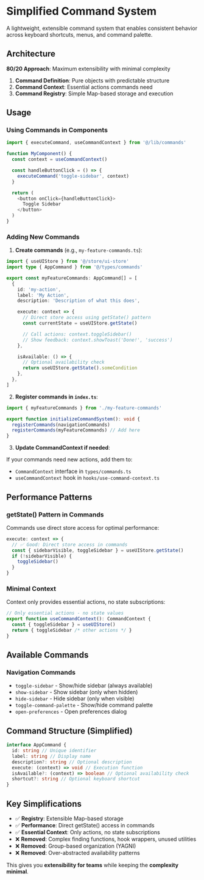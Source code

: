 # Simplified Command System

A lightweight, extensible command system that enables consistent behavior across keyboard shortcuts, menus, and command palette.

## Architecture

**80/20 Approach**: Maximum extensibility with minimal complexity

1. **Command Definition**: Pure objects with predictable structure
2. **Command Context**: Essential actions commands need
3. **Command Registry**: Simple Map-based storage and execution

## Usage

### Using Commands in Components

```typescript
import { executeCommand, useCommandContext } from '@/lib/commands'

function MyComponent() {
  const context = useCommandContext()

  const handleButtonClick = () => {
    executeCommand('toggle-sidebar', context)
  }

  return (
    <button onClick={handleButtonClick}>
      Toggle Sidebar
    </button>
  )
}
```

### Adding New Commands

1. **Create commands** (e.g., `my-feature-commands.ts`):

```typescript
import { useUIStore } from '@/store/ui-store'
import type { AppCommand } from '@/types/commands'

export const myFeatureCommands: AppCommand[] = [
  {
    id: 'my-action',
    label: 'My Action',
    description: 'Description of what this does',

    execute: context => {
      // Direct store access using getState() pattern
      const currentState = useUIStore.getState()

      // Call actions: context.toggleSidebar()
      // Show feedback: context.showToast('Done!', 'success')
    },

    isAvailable: () => {
      // Optional availability check
      return useUIStore.getState().someCondition
    },
  },
]
```

2. **Register commands in `index.ts`**:

```typescript
import { myFeatureCommands } from './my-feature-commands'

export function initializeCommandSystem(): void {
  registerCommands(navigationCommands)
  registerCommands(myFeatureCommands) // Add here
}
```

3. **Update CommandContext if needed**:

If your commands need new actions, add them to:

- `CommandContext` interface in `types/commands.ts`
- `useCommandContext` hook in `hooks/use-command-context.ts`

## Performance Patterns

### getState() Pattern in Commands

Commands use direct store access for optimal performance:

```typescript
execute: context => {
  // ✅ Good: Direct store access in commands
  const { sidebarVisible, toggleSidebar } = useUIStore.getState()
  if (!sidebarVisible) {
    toggleSidebar()
  }
}
```

### Minimal Context

Context only provides essential actions, no state subscriptions:

```typescript
// Only essential actions - no state values
export function useCommandContext(): CommandContext {
  const { toggleSidebar } = useUIStore()
  return { toggleSidebar /* other actions */ }
}
```

## Available Commands

### Navigation Commands

- `toggle-sidebar` - Show/hide sidebar (always available)
- `show-sidebar` - Show sidebar (only when hidden)
- `hide-sidebar` - Hide sidebar (only when visible)
- `toggle-command-palette` - Show/hide command palette
- `open-preferences` - Open preferences dialog

## Command Structure (Simplified)

```typescript
interface AppCommand {
  id: string // Unique identifier
  label: string // Display name
  description?: string // Optional description
  execute: (context) => void // Execution function
  isAvailable?: (context) => boolean // Optional availability check
  shortcut?: string // Optional keyboard shortcut
}
```

## Key Simplifications

- ✅ **Registry**: Extensible Map-based storage
- ✅ **Performance**: Direct getState() access in commands
- ✅ **Essential Context**: Only actions, no state subscriptions
- ❌ **Removed**: Complex finding functions, hook wrappers, unused utilities
- ❌ **Removed**: Group-based organization (YAGNI)
- ❌ **Removed**: Over-abstracted availability patterns

This gives you **extensibility for teams** while keeping the **complexity minimal**.
